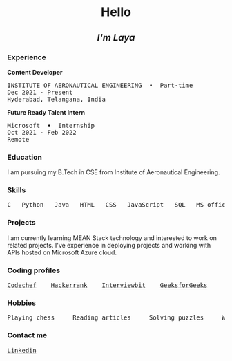 <html>
<body>
<p>
<h1 align="center">Hello</h1>
<h2 align="center"><em>I'm Laya</em></h2>
</p>
<h3>Experience</h3>
<b>Content Developer</b>
<pre>
INSTITUTE OF AERONAUTICAL ENGINEERING  •  Part-time
Dec 2021 - Present
Hyderabad, Telangana, India
</pre>
<b>Future Ready Talent Intern</b>
<pre>
Microsoft  •  Internship
Oct 2021 - Feb 2022
Remote
</pre>
<h3>Education</h3>
<p>
I am pursuing my B.Tech in CSE from Institute of Aeronautical Engineering. 
</p>
<h3>Skills</h3>
<pre>C   Python   Java   HTML   CSS   JavaScript   SQL   MS office   OOP   DS   Algo   Problem solving   Microsoft Azure</pre>
<h3>Projects</h3>
<p>
I am currently learning MEAN Stack technology and interested to work on related projects. I've experience in deploying projects and working with APIs hosted on Microsoft Azure cloud.</p>
<h3>Coding profiles</h3>
<pre>
<a href="https://www.codechef.com/users/laya_2002" target="_blank">Codechef</a>    <a href="https://www.hackerrank.com/laya2002" target="_blank">Hackerrank</a>    <a href="https://www.interviewbit.com/profile/laya_2002" target="_blank">Interviewbit</a>    <a href="https://auth.geeksforgeeks.org/user/madavaramlaya/profile" target="_blank">GeeksforGeeks</a>
</pre>
<h3>Hobbies</h3>
<pre>
Playing chess     Reading articles     Solving puzzles     Watching movies
</pre>
<h3>Contact me</h3>
<pre>
<a href="https://www.linkedin.com/in/laya-2002" target="_blank">Linkedin</a>
</pre>
</body>
</html>
